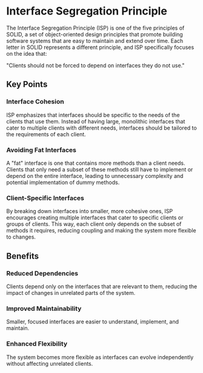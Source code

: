 # Interface Segregation Principle

The Interface Segregation Principle (ISP) is one of the five principles of SOLID, a set of object-oriented design principles that promote building software systems that are easy to maintain and extend over time. 
Each letter in SOLID represents a different principle, and ISP specifically focuses on the idea that:

"Clients should not be forced to depend on interfaces they do not use."

## Key Points

### Interface Cohesion
ISP emphasizes that interfaces should be specific to the needs of the clients that use them. Instead of having large, monolithic interfaces that cater to multiple clients with different needs, interfaces should be tailored to the requirements of each client.

### Avoiding Fat Interfaces
A "fat" interface is one that contains more methods than a client needs. Clients that only need a subset of these methods still have to implement or depend on the entire interface, leading to unnecessary complexity and potential implementation of dummy methods.

### Client-Specific Interfaces
By breaking down interfaces into smaller, more cohesive ones, ISP encourages creating multiple interfaces that cater to specific clients or groups of clients. This way, each client only depends on the subset of methods it requires, reducing coupling and making the system more flexible to changes.

## Benefits

### Reduced Dependencies
Clients depend only on the interfaces that are relevant to them, reducing the impact of changes in unrelated parts of the system.
### Improved Maintainability
Smaller, focused interfaces are easier to understand, implement, and maintain.
### Enhanced Flexibility
The system becomes more flexible as interfaces can evolve independently without affecting unrelated clients.
